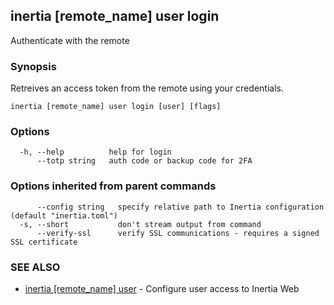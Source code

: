 ## inertia [remote_name] user login

Authenticate with the remote

### Synopsis

Retreives an access token from the remote using your credentials.

```
inertia [remote_name] user login [user] [flags]
```

### Options

```
  -h, --help          help for login
      --totp string   auth code or backup code for 2FA
```

### Options inherited from parent commands

```
      --config string   specify relative path to Inertia configuration (default "inertia.toml")
  -s, --short           don't stream output from command
      --verify-ssl      verify SSL communications - requires a signed SSL certificate
```

### SEE ALSO

* [inertia [remote_name] user](inertia_[remote_name]_user.md)	 - Configure user access to Inertia Web

